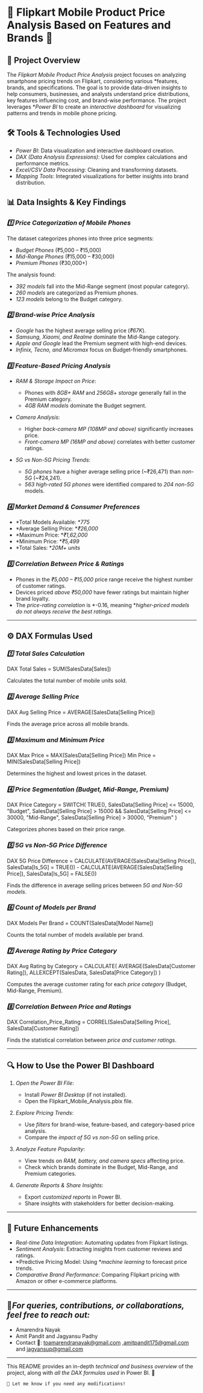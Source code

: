 # 🚀 Flipkart Mobile Product Price Analysis Based on Features and Brands 🚀

## 📌 Project Overview

The *Flipkart Mobile Product Price Analysis* project focuses on analyzing smartphone pricing trends on Flipkart, considering various *features, brands, and specifications. The goal is to provide data-driven insights to help consumers, businesses, and analysts understand price distributions, key features influencing cost, and brand-wise performance. The project leverages **Power BI* to create an *interactive dashboard* for visualizing patterns and trends in mobile phone pricing.

## 🛠 Tools & Technologies Used

- *Power BI*: Data visualization and interactive dashboard creation.
- *DAX (Data Analysis Expressions)*: Used for complex calculations and performance metrics.
- *Excel/CSV Data Processing*: Cleaning and transforming datasets.
- *Mapping Tools*: Integrated visualizations for better insights into brand distribution.

## 📊 Data Insights & Key Findings

### *1️⃣ Price Categorization of Mobile Phones*
The dataset categorizes phones into three price segments:
- *Budget Phones* (₹5,000 – ₹15,000)
- *Mid-Range Phones* (₹15,000 – ₹30,000)
- *Premium Phones* (₹30,000+)

The analysis found:
- *392 models* fall into the Mid-Range segment (most popular category).
- *260 models* are categorized as Premium phones.
- *123 models* belong to the Budget category.

### *2️⃣ Brand-wise Price Analysis*
- *Google* has the highest average selling price (*₹67K*).
- *Samsung, Xiaomi, and Realme* dominate the Mid-Range category.
- *Apple and Google* lead the Premium segment with high-end devices.
- *Infinix, Tecno, and Micromax* focus on Budget-friendly smartphones.

### *3️⃣ Feature-Based Pricing Analysis*
- *RAM & Storage Impact on Price*:
  - Phones with *8GB+ RAM* and *256GB+ storage* generally fall in the Premium category.
  - *4GB RAM models* dominate the Budget segment.
  
- *Camera Analysis*:
  - Higher *back-camera MP (108MP and above)* significantly increases price.
  - *Front-camera MP (16MP and above)* correlates with better customer ratings.

- *5G vs Non-5G Pricing Trends*:
  - *5G phones* have a higher average selling price (~₹26,471) than *non-5G* (~₹24,241).
  - *563 high-rated 5G phones* were identified compared to *204 non-5G* models.

### *4️⃣ Market Demand & Consumer Preferences*
- *Total Models Available: **775*
- *Average Selling Price: **₹26,000*
- *Maximum Price: **₹1,62,000*
- *Minimum Price: **₹5,499*
- *Total Sales: **20M+ units*

### *5️⃣ Correlation Between Price & Ratings*
- Phones in the *₹5,000 – ₹15,000* price range receive the highest number of customer ratings.
- Devices priced *above ₹50,000* have fewer ratings but maintain higher brand loyalty.
- The *price-rating correlation* is *-0.16, meaning **higher-priced models do not always receive the best ratings*.

---

## ⚙ DAX Formulas Used

### *1️⃣ Total Sales Calculation*
DAX
Total Sales = SUM(SalesData[Sales])

Calculates the total number of mobile units sold.

### *2️⃣ Average Selling Price*
DAX
Avg Selling Price = AVERAGE(SalesData[Selling Price])

Finds the average price across all mobile brands.

### *3️⃣ Maximum and Minimum Price*
DAX
Max Price = MAX(SalesData[Selling Price])
Min Price = MIN(SalesData[Selling Price])

Determines the highest and lowest prices in the dataset.

### *4️⃣ Price Segmentation (Budget, Mid-Range, Premium)*
DAX
Price Category =
SWITCH(
    TRUE(),
    SalesData[Selling Price] <= 15000, "Budget",
    SalesData[Selling Price] > 15000 && SalesData[Selling Price] <= 30000, "Mid-Range",
    SalesData[Selling Price] > 30000, "Premium"
)

Categorizes phones based on their price range.

### *5️⃣ 5G vs Non-5G Price Difference*
DAX
5G Price Difference =
CALCULATE(AVERAGE(SalesData[Selling Price]), SalesData[Is_5G] = TRUE()) -
CALCULATE(AVERAGE(SalesData[Selling Price]), SalesData[Is_5G] = FALSE())

Finds the difference in average selling prices between *5G and Non-5G models*.

### *6️⃣ Count of Models per Brand*
DAX
Models Per Brand = COUNT(SalesData[Model Name])

Counts the total number of models available per brand.

### *7️⃣ Average Rating by Price Category*
DAX
Avg Rating by Category =
CALCULATE(
    AVERAGE(SalesData[Customer Rating]),
    ALLEXCEPT(SalesData, SalesData[Price Category])
)

Computes the average customer rating for each *price category* (Budget, Mid-Range, Premium).

### *8️⃣ Correlation Between Price and Ratings*
DAX
Correlation_Price_Rating =
CORREL(SalesData[Selling Price], SalesData[Customer Rating])

Finds the statistical correlation between *price and customer ratings*.

---

## 🔍 How to Use the Power BI Dashboard

1. *Open the Power BI File*:
   - Install *Power BI Desktop* (if not installed).
   - Open the Flipkart_Mobile_Analysis.pbix file.

2. *Explore Pricing Trends*:
   - Use *filters* for brand-wise, feature-based, and category-based price analysis.
   - Compare the *impact of 5G vs non-5G* on selling price.

3. *Analyze Feature Popularity*:
   - View trends on *RAM, battery, and camera specs* affecting price.
   - Check which brands dominate in the Budget, Mid-Range, and Premium categories.

4. *Generate Reports & Share Insights*:
   - Export *customized reports* in Power BI.
   - Share insights with stakeholders for better decision-making.

---

## 🚀 Future Enhancements

- *Real-time Data Integration*: Automating updates from Flipkart listings.
- *Sentiment Analysis*: Extracting insights from customer reviews and ratings.
- *Predictive Pricing Model: Using **machine learning* to forecast price trends.
- *Comparative Brand Performance*: Comparing Flipkart pricing with Amazon or other e-commerce platforms.

---

## 📩*For queries, contributions, or collaborations, feel free to reach out:*
- Amarendra Nayak
- Amit Pandit and Jagyansu Padhy
- Contact 📧: toamarendranayak@gmail.com ,amitpandit175@gmail.com and jagyansup@gmail.com

---

This README provides an in-depth *technical and business overview* of the project, along with *all the DAX formulas used* in Power BI. 🚀
```
🚀 Let me know if you need any modifications!
